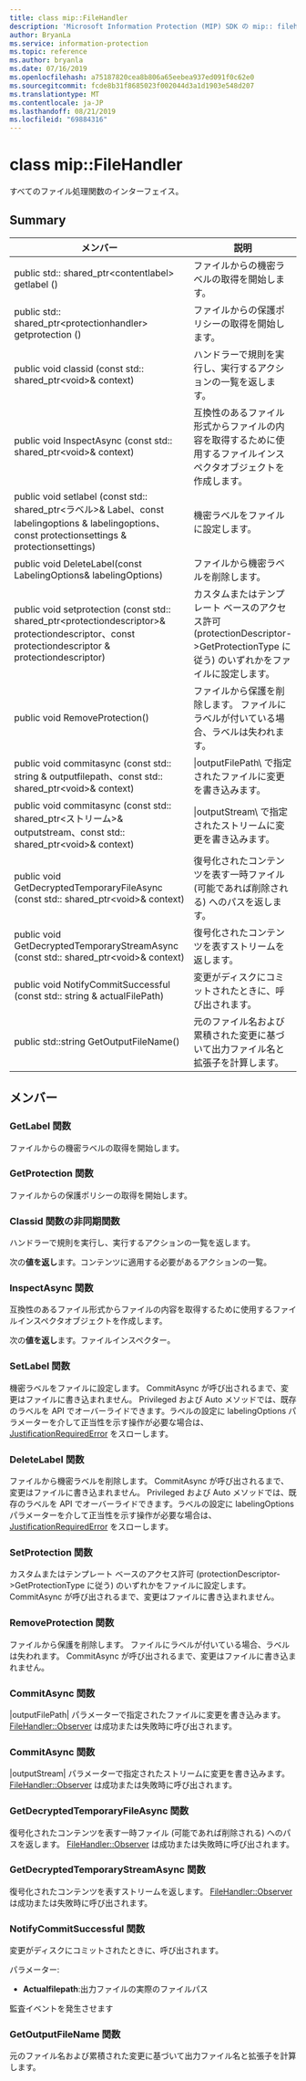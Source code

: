 ```yaml
---
title: class mip::FileHandler
description: 'Microsoft Information Protection (MIP) SDK の mip:: filehandler クラスを文書にします。'
author: BryanLa
ms.service: information-protection
ms.topic: reference
ms.author: bryanla
ms.date: 07/16/2019
ms.openlocfilehash: a75187820cea8b806a65eebea937ed091f0c62e0
ms.sourcegitcommit: fcde8b31f8685023f002044d3a1d1903e548d207
ms.translationtype: MT
ms.contentlocale: ja-JP
ms.lasthandoff: 08/21/2019
ms.locfileid: "69884316"
---
```

# <a name="class-mipfilehandler"></a>class mip::FileHandler 
すべてのファイル処理関数のインターフェイス。
  
## <a name="summary"></a>Summary
 メンバー                        | 説明                                
--------------------------------|---------------------------------------------
public std:: shared_ptr\<contentlabel\> getlabel ()  |  ファイルからの機密ラベルの取得を開始します。
public std:: shared_ptr\<protectionhandler\> getprotection ()  |  ファイルからの保護ポリシーの取得を開始します。
public void classid (const std:: shared_ptr\<void\>& context)  |  ハンドラーで規則を実行し、実行するアクションの一覧を返します。
public void InspectAsync (const std:: shared_ptr\<void\>& context)  |  互換性のあるファイル形式からファイルの内容を取得するために使用するファイルインスペクタオブジェクトを作成します。
public void setlabel (const std:: shared_ptr\<ラベル\>& Label、const labelingoptions & labelingoptions、const protectionsettings & protectionsettings)  |  機密ラベルをファイルに設定します。
public void DeleteLabel(const LabelingOptions& labelingOptions)  |  ファイルから機密ラベルを削除します。
public void setprotection (const std:: shared_ptr\<protectiondescriptor\>& protectiondescriptor、const protectiondescriptor & protectiondescriptor)  |  カスタムまたはテンプレート ベースのアクセス許可 (protectionDescriptor->GetProtectionType に従う) のいずれかをファイルに設定します。
public void RemoveProtection()  |  ファイルから保護を削除します。 ファイルにラベルが付いている場合、ラベルは失われます。
public void commitasync (const std:: string & outputfilepath、const std:: shared_ptr\<void\>& context) | \|outputFilePath\ で指定されたファイルに変更を書き込みます。 |  パラメーターを使用して指定します。
public void commitasync (const std:: shared_ptr\<ストリーム\>& outputstream、const std:: shared_ptr\<void\>& context) | \|outputStream\ で指定されたストリームに変更を書き込みます。 |  パラメーターを使用して指定します。
public void GetDecryptedTemporaryFileAsync (const std:: shared_ptr\<void\>& context)  |  復号化されたコンテンツを表す一時ファイル (可能であれば削除される) へのパスを返します。
public void GetDecryptedTemporaryStreamAsync (const std:: shared_ptr\<void\>& context)  |  復号化されたコンテンツを表すストリームを返します。
public void NotifyCommitSuccessful (const std:: string & actualFilePath)  |  変更がディスクにコミットされたときに、呼び出されます。
public std::string GetOutputFileName()  |  元のファイル名および累積された変更に基づいて出力ファイル名と拡張子を計算します。
  
## <a name="members"></a>メンバー
  
### <a name="getlabel-function"></a>GetLabel 関数
ファイルからの機密ラベルの取得を開始します。
  
### <a name="getprotection-function"></a>GetProtection 関数
ファイルからの保護ポリシーの取得を開始します。
  
### <a name="classifyasync-function"></a>Classid 関数の非同期関数
ハンドラーで規則を実行し、実行するアクションの一覧を返します。

  
次の**値を返し**ます。コンテンツに適用する必要があるアクションの一覧。
  
### <a name="inspectasync-function"></a>InspectAsync 関数
互換性のあるファイル形式からファイルの内容を取得するために使用するファイルインスペクタオブジェクトを作成します。

  
次の**値を返し**ます。ファイルインスペクター。
  
### <a name="setlabel-function"></a>SetLabel 関数
機密ラベルをファイルに設定します。
CommitAsync が呼び出されるまで、変更はファイルに書き込まれません。 Privileged および Auto メソッドでは、既存のラベルを API でオーバーライドできます。ラベルの設定に labelingOptions パラメーターを介して正当性を示す操作が必要な場合は、[JustificationRequiredError](class_mip_justificationrequirederror.md) をスローします。
  
### <a name="deletelabel-function"></a>DeleteLabel 関数
ファイルから機密ラベルを削除します。
CommitAsync が呼び出されるまで、変更はファイルに書き込まれません。 Privileged および Auto メソッドでは、既存のラベルを API でオーバーライドできます。ラベルの設定に labelingOptions パラメーターを介して正当性を示す操作が必要な場合は、[JustificationRequiredError](class_mip_justificationrequirederror.md) をスローします。
  
### <a name="setprotection-function"></a>SetProtection 関数
カスタムまたはテンプレート ベースのアクセス許可 (protectionDescriptor->GetProtectionType に従う) のいずれかをファイルに設定します。
CommitAsync が呼び出されるまで、変更はファイルに書き込まれません。
  
### <a name="removeprotection-function"></a>RemoveProtection 関数
ファイルから保護を削除します。 ファイルにラベルが付いている場合、ラベルは失われます。
CommitAsync が呼び出されるまで、変更はファイルに書き込まれません。
  
### <a name="commitasync-function"></a>CommitAsync 関数
|outputFilePath| パラメーターで指定されたファイルに変更を書き込みます。
[FileHandler::Observer](class_mip_filehandler_observer.md) は成功または失敗時に呼び出されます。
  
### <a name="commitasync-function"></a>CommitAsync 関数
|outputStream| パラメーターで指定されたストリームに変更を書き込みます。
[FileHandler::Observer](class_mip_filehandler_observer.md) は成功または失敗時に呼び出されます。
  
### <a name="getdecryptedtemporaryfileasync-function"></a>GetDecryptedTemporaryFileAsync 関数
復号化されたコンテンツを表す一時ファイル (可能であれば削除される) へのパスを返します。
[FileHandler::Observer](class_mip_filehandler_observer.md) は成功または失敗時に呼び出されます。
  
### <a name="getdecryptedtemporarystreamasync-function"></a>GetDecryptedTemporaryStreamAsync 関数
復号化されたコンテンツを表すストリームを返します。
[FileHandler::Observer](class_mip_filehandler_observer.md) は成功または失敗時に呼び出されます。
  
### <a name="notifycommitsuccessful-function"></a>NotifyCommitSuccessful 関数
変更がディスクにコミットされたときに、呼び出されます。

パラメーター:  
* **Actualfilepath**:出力ファイルの実際のファイルパス 


監査イベントを発生させます
  
### <a name="getoutputfilename-function"></a>GetOutputFileName 関数
元のファイル名および累積された変更に基づいて出力ファイル名と拡張子を計算します。